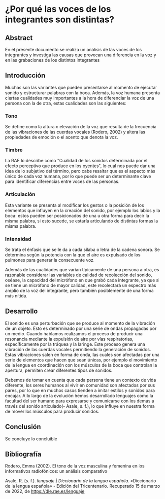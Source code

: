 # **¿Por qué las voces de los integrantes son distintas?**

## Abstract

En el presente documento se realiza un análisis de las voces de los integrantes y investiga las causas que provocan una diferencia en la voz y en las grabaciones de los distintos integrantes

## Introducción

Muchas son las variantes que pueden presentarse al momento de ejecutar sonido y estructurar palabras con la boca. Además, la voz humana presenta ciertas cualidades muy importantes a la hora de diferenciar la voz de una persona con la de otra, estas cualidades son las siguientes:

### Tono

Se define como la altura o elevación de la voz que resulta de la frecuencia de las vibraciones de las cuerdas vocales (Rodero, 2002) y altera las propiedades de emoción o el acento que denota la voz.

### Timbre

La RAE lo describe como "Cualidad de los sonidos determinada por el efecto perceptivo que produce en los oyentes", lo cual nos puede dar una idea de lo subjetivo del término, pero cabe resaltar que es el aspecto más único de cada voz humana, por lo que puede ser un determinante clave para identificar diferencias entre voces de las personas.

### Articulación

Esta variante se presenta al modificar los gestos o la posición de los elementos que influyen en la creación del sonido, por ejemplo los labios y la boca: estos pueden ser posicionados de una u otra forma para decir la misma palabra, si esto sucede, se estaría articulando de distintas formas la misma palabra.

### Intensidad

Se trata el énfasis que se le da a cada sílaba o letra de la cadena sonora. Se determina según la potencia con la que el aire es expulsado de los pulmones para generar la consecuente voz.

Además de las cualidades que varían típicamente de una persona a otra, es razonable considerar las variables de calidad de recolección del sonido, oséase, la capacidad del micrófono en que grabó cada integrante, ya que si se tiene un micrófono de mayor calidad, este recolectará un espectro más amplio de la voz del integrante, pero también posiblemente de una forma más nítida.

## Desarrollo


El sonido es una perturbación que se produce al momento de la vibración de un objeto. Esto es determinado por una serie de ondas propagadas por un medio. Cuando hablamos realizamos el proceso de producir una resonancia mediante la expulsión de aire por vías respiratorias, específicamente por la tráquea  y la laringe. Este proceso genera una vibración de las cuerdas vocales permitiendo la generación de sonidos. Estas vibraciones salen en forma de onda, las cuales son afectadas por una serie de elementos que hacen que sean únicas, por ejemplo el movimiento de la lengua en coordinación con los músculos de la boca que controlan la apertura, permiten crear diferentes tipos de sonidos. 

Debemos de tomar en cuenta que cada persona tiene un contexto de vida diferente, los seres humanos al vivir en comunidad son afectados por sus pares, por lo que en muchos casos tienden a imitar estilos y sonidos para encajar. A lo largo de la evolución hemos desarrollado lenguajes como la facultad del ser humano para expresarse y comunicarse con los demás a través del sonido articulado(- Asale, s. f.), lo que influye en nuestra forma de mover los músculos para producir sonidos. 

## Conclusión

Se concluye lo concluible

## Bibliografía

Rodero, Emma (2002). El tono de la voz masculina y femenina en los informativos radiofónicos: un análisis comparativo

Asale, R. (s. f.). _lenguaje | Diccionario de la lengua española_. «Diccionario de la lengua española» - Edición del Tricentenario. Recuperado 15 de marzo de 2022, de https://dle.rae.es/lenguaje
